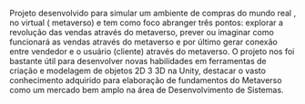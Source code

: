 Projeto desenvolvido para simular um ambiente de compras do mundo real , no virtual ( metaverso) 
e tem como foco abranger três pontos: explorar a revolução das vendas através do metaverso, prever 
ou imaginar como funcionará as vendas através do metaverso e por último gerar conexão entre vendedor 
e o usuário (cliente) através do metaverso.
O projeto nos foi bastante útil para desenvolver novas habilidades em ferramentas de criação e modelagem de objetos 2D 3 3D na Unity, destacar o vasto conhecimento adquirido para elaboração de fundamentos do Metaverso como um mercado bem amplo na área de Desenvolvimento de Sistemas.
